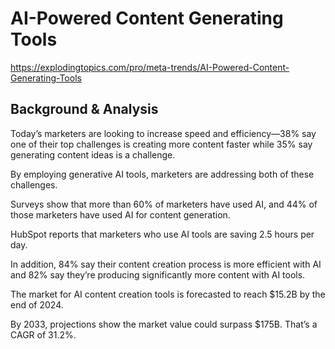 # AI-Powered Content Generating Tools
https://explodingtopics.com/pro/meta-trends/AI-Powered-Content-Generating-Tools

## Background & Analysis
Today’s marketers are looking to increase speed and efficiency—38% say one of their top challenges is creating more content faster while 35% say generating content ideas is a challenge.

By employing generative AI tools, marketers are addressing both of these challenges.

Surveys show that more than 60% of marketers have used AI, and 44% of those marketers have used AI for content generation.

HubSpot reports that marketers who use AI tools are saving 2.5 hours per day.

In addition, 84% say their content creation process is more efficient with AI and 82% say they’re producing significantly more content with AI tools.

The market for AI content creation tools is forecasted to reach $15.2B by the end of 2024. 

By 2033, projections show the market value could surpass $175B. That’s a CAGR of 31.2%.